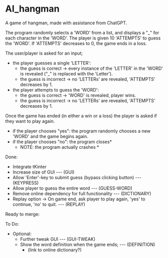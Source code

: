 # AI_hangman
A game of hangman, made with assistance from ChatGPT.

  The program randomly selects a 'WORD' from a list, and displays a "_" for each character in the 'WORD'.
  The player is given 10 'ATTEMPTS' to guess the 'WORD'.
  If 'ATTEMPTS' decreases to 0, the game ends in a loss.
  
The user/player is asked for an input;
  - the player guesses a single 'LETTER':
    + the guess is correct -> every instance of the 'LETTER' in the 'WORD' is revealed ("_" is replaced with the 'Letter').
    + the guess is incorrect -> no 'LETTERs' are revealed, 'ATTEMPTS' decreases by 1.
  - the player attempts to guess the 'WORD':
    + the guess is correct -> 'WORD' is revealed, player wins.
    + the guess is incorrect -> no 'LETTERs' are revealed, 'ATTEMPTS' decreases by 1.

Once the game has ended (in either a win or a loss) the player is asked if they want to play again.
  - if the player chooses "yes": the program randomly chooses a new 'WORD' and the game begins again.
  - if the player chooses "no": the program closes*
      * NOTE: the program actually crashes *






Done:
  + Integrate tKinter
  + Increase size of GUI --- (GUI)
  + Allow 'Enter'-key to submit guess (bypass clicking button) --- (KEYPRESS)
  + Allow player to guess the entire word --- (GUESS-WORD)
  + Remove online dependency for full functionality --- (DICTIONARY)
  + Replay option -> On game end, ask player to play again, 'yes' to continue, 'no' to quit. --- (REPLAY)

Ready to merge:

To Do:
  + Optional:
      - Further tweak GUI --- (GUI-TWEAK)
      - Show the word definition when the game ends; --- (DEFINITION)
        + (link to online dictionary?)
